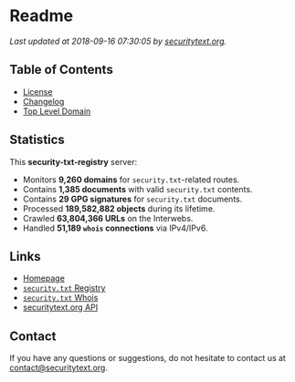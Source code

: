 # Readme

_Last updated at 2018-09-16 07:30:05 by [securitytext.org](https://securitytext.org)._

## Table of Contents

* [License](LICENSE.md)
* [Changelog](CHANGELOG.md)
* [Top Level Domain](TLD.md)

## Statistics

This **security-txt-registry** server:

* Monitors **9,260 domains** for `security.txt`-related routes.
* Contains **1,385 documents** with valid `security.txt` contents.
* Contains **29 GPG signatures** for `security.txt` documents.
* Processed **189,582,882 objects** during its lifetime.
* Crawled **63,804,366 URLs** on the Interwebs.
* Handled **51,189 `whois` connections** via IPv4/IPv6.

## Links

* [Homepage](https://securitytext.org)
* [`security.txt` Registry](https://registry.securitytext.org)
* [`security.txt` Whois](https://whois.securitytext.org)
* [securitytext.org API](https://registry.securitytext.org)

## Contact

If you have any questions or suggestions, do not hesitate to contact us at contact@securitytext.org.
